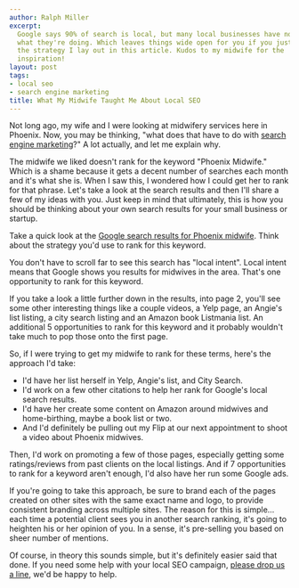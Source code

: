 ```yaml
---
author: Ralph Miller
excerpt:
  Google says 90% of search is local, but many local businesses have no idea
  what they're doing. Which leaves things wide open for you if you just follow
  the strategy I lay out in this article. Kudos to my midwife for the
  inspiration!
layout: post
tags:
- local seo
- search engine marketing
title: What My Midwife Taught Me About Local SEO
---
```


Not long ago, my wife and I were looking at midwifery services here in Phoenix. Now, you may be thinking, "what does that have to do with [search engine marketing](/services/search-engine-marketing)?" A lot actually, and let me explain why.

The midwife we liked doesn't rank for the keyword "Phoenix Midwife." Which is a shame because it gets a decent number of searches each month and it's what she is. When I saw this, I wondered how I could get her to rank for that phrase. Let's take a look at the search results and then I'll share a few of my ideas with you. Just keep in mind that ultimately, this is how you should be thinking about your own search results for your small business or startup.

Take a quick look at the [Google search results for Phoenix midwife](http://www.google.com/search?as_q=phoenix&as_q=midwife). Think about the strategy you'd use to rank for this keyword.

You don't have to scroll far to see this search has "local intent". Local intent means that Google shows you results for midwives in the area. That's one opportunity to rank for this keyword.

If you take a look a little further down in the results, into page 2, you'll see some other interesting things like a couple videos, a Yelp page, an Angie's list listing, a city search listing and an Amazon book Listmania list. An additional 5 opportunities to rank for this keyword and it probably wouldn't take much to pop those onto the first page.

So, if I were trying to get my midwife to rank for these terms, here's the approach I'd take:

*   I'd have her list herself in Yelp, Angie's list, and City Search.
*   I'd work on a few other citations to help her rank for Google's local search results.
*   I'd have her create some content on Amazon around midwives and home-birthing, maybe a book list or two.
*   And I'd definitely be pulling out my Flip at our next appointment to shoot a video about Phoenix midwives.

Then, I'd work on promoting a few of those pages, especially getting some ratings/reviews from past clients on the local listings. And if 7 opportunities to rank for a keyword aren't enough, I'd also have her run some Google ads.

If you're going to take this approach, be sure to brand each of the pages created on other sites with the same exact name and logo, to provide consistent branding across multiple sites. The reason for this is simple&hellip; each time a potential client sees you in another search ranking, it's going to heighten his or her opinion of you. In a sense, it's pre-selling you based on sheer number of mentions.

Of course, in theory this sounds simple, but it's definitely easier said that done. If you need some help with your local SEO campaign, [please drop us a line](/contact), we'd be happy to help.

